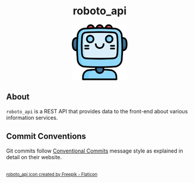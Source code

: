 <h1 align="center">roboto_api</h1>

<div align="center">
	<img src="assets/roboto_2.png" width="150">
</div>


## About
`roboto_api` is a REST API that provides data to the front-end about various information services.

## Commit Conventions
Git commits follow [Conventional Commits](https://www.conventionalcommits.org) message style as
explained in detail on their website.

<br/>
<sup>
    <a href="https://www.flaticon.com/free-icons/robot" title="robot icons">
        roboto_api icon created by Freepik - Flaticon
    </a>
</sup>
